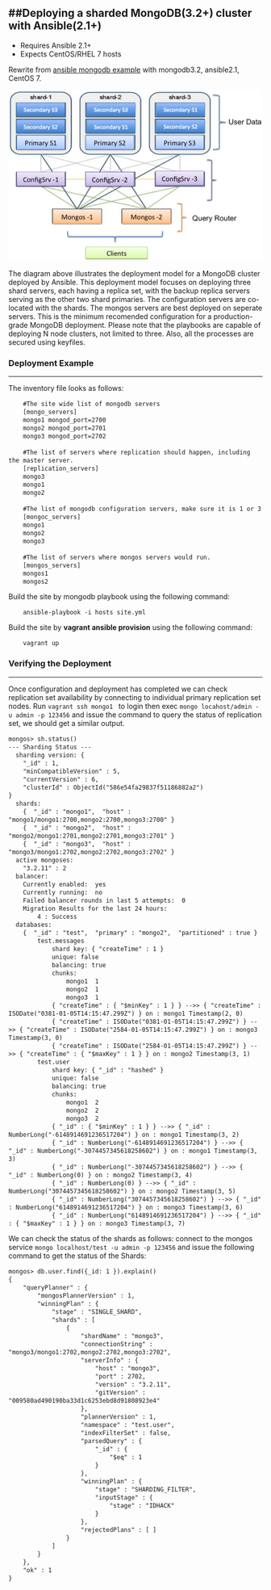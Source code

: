 ##Deploying a sharded MongoDB(3.2+) cluster with Ansible(2.1+)
------------------------------------------------------------------------------

- Requires Ansible 2.1+ 
- Expects CentOS/RHEL 7 hosts

Rewrite from [ansible mongodb example](https://github.com/ansible/ansible-examples/tree/master/mongodb) with mongodb3.2, ansible2.1, CentOS 7.
 
![Alt text](images/site.png "Site")

The diagram above illustrates the deployment model for a MongoDB cluster deployed by Ansible. 
This deployment model focuses on deploying three shard servers, each having a replica set, 
with the backup replica servers serving as the other two shard primaries. The configuration 
servers are co-located with the shards. The mongos servers are best deployed on seperate servers.
This is the minimum recomended configuration for a production-grade MongoDB deployment.
Please note that the playbooks are capable of deploying N node clusters, not limited to three. 
Also, all the processes are secured using keyfiles.
 
### Deployment Example
------------------------------------------------------------------------------

The inventory file looks as follows:

		#The site wide list of mongodb servers
		[mongo_servers]
		mongo1 mongod_port=2700
		mongo2 mongod_port=2701
		mongo3 mongod_port=2702

		#The list of servers where replication should happen, including the master server.
		[replication_servers]
		mongo3
		mongo1
		mongo2

		#The list of mongodb configuration servers, make sure it is 1 or 3
		[mongoc_servers]
		mongo1
		mongo2
		mongo3

		#The list of servers where mongos servers would run. 
		[mongos_servers]
		mongos1
		mongos2

Build the site by mongodb playbook using the following command:

		ansible-playbook -i hosts site.yml
		
Build the site by **vagrant ansible provision** using the following command:

		vagrant up		


### Verifying the Deployment  
------------------------------------------------------------------------------


Once configuration and deployment has completed we can check replication set availability by connecting to individual primary replication set nodes.
Run `vagrant ssh mongo1 ` to login then exec `mongo locahost/admin -u admin -p 123456` 
and issue the command to query the status of replication set, we should get a similar output.
 
    mongos> sh.status()
    --- Sharding Status --- 
      sharding version: {
        "_id" : 1,
        "minCompatibleVersion" : 5,
        "currentVersion" : 6,
        "clusterId" : ObjectId("586e54fa29837f51186882a2")
    }
      shards:
        {  "_id" : "mongo1",  "host" : "mongo1/mongo1:2700,mongo2:2700,mongo3:2700" }
        {  "_id" : "mongo2",  "host" : "mongo2/mongo1:2701,mongo2:2701,mongo3:2701" }
        {  "_id" : "mongo3",  "host" : "mongo3/mongo1:2702,mongo2:2702,mongo3:2702" }
      active mongoses:
        "3.2.11" : 2
      balancer:
        Currently enabled:  yes
        Currently running:  no
        Failed balancer rounds in last 5 attempts:  0
        Migration Results for the last 24 hours: 
            4 : Success
      databases:
        {  "_id" : "test",  "primary" : "mongo2",  "partitioned" : true }
            test.messages
                shard key: { "createTime" : 1 }
                unique: false
                balancing: true
                chunks:
                    mongo1	1
                    mongo2	1
                    mongo3	1
                { "createTime" : { "$minKey" : 1 } } -->> { "createTime" : ISODate("0381-01-05T14:15:47.299Z") } on : mongo1 Timestamp(2, 0) 
                { "createTime" : ISODate("0381-01-05T14:15:47.299Z") } -->> { "createTime" : ISODate("2584-01-05T14:15:47.299Z") } on : mongo3 Timestamp(3, 0) 
                { "createTime" : ISODate("2584-01-05T14:15:47.299Z") } -->> { "createTime" : { "$maxKey" : 1 } } on : mongo2 Timestamp(3, 1) 
            test.user
                shard key: { "_id" : "hashed" }
                unique: false
                balancing: true
                chunks:
                    mongo1	2
                    mongo2	2
                    mongo3	2
                { "_id" : { "$minKey" : 1 } } -->> { "_id" : NumberLong("-6148914691236517204") } on : mongo1 Timestamp(3, 2) 
                { "_id" : NumberLong("-6148914691236517204") } -->> { "_id" : NumberLong("-3074457345618258602") } on : mongo1 Timestamp(3, 3) 
                { "_id" : NumberLong("-3074457345618258602") } -->> { "_id" : NumberLong(0) } on : mongo2 Timestamp(3, 4) 
                { "_id" : NumberLong(0) } -->> { "_id" : NumberLong("3074457345618258602") } on : mongo2 Timestamp(3, 5) 
                { "_id" : NumberLong("3074457345618258602") } -->> { "_id" : NumberLong("6148914691236517204") } on : mongo3 Timestamp(3, 6) 
                { "_id" : NumberLong("6148914691236517204") } -->> { "_id" : { "$maxKey" : 1 } } on : mongo3 Timestamp(3, 7) 


We can check the status of the shards as follows: connect to the mongos service `mongo localhost/test -u admin -p 123456` 
and issue the following command to get the status of the Shards:

    mongos> db.user.find({_id: 1 }).explain()
    {
        "queryPlanner" : {
            "mongosPlannerVersion" : 1,
            "winningPlan" : {
                "stage" : "SINGLE_SHARD",
                "shards" : [
                    {
                        "shardName" : "mongo3",
                        "connectionString" : "mongo3/mongo1:2702,mongo2:2702,mongo3:2702",
                        "serverInfo" : {
                            "host" : "mongo3",
                            "port" : 2702,
                            "version" : "3.2.11",
                            "gitVersion" : "009580ad490190ba33d1c6253ebd8d91808923e4"
                        },
                        "plannerVersion" : 1,
                        "namespace" : "test.user",
                        "indexFilterSet" : false,
                        "parsedQuery" : {
                            "_id" : {
                                "$eq" : 1
                            }
                        },
                        "winningPlan" : {
                            "stage" : "SHARDING_FILTER",
                            "inputStage" : {
                                "stage" : "IDHACK"
                            }
                        },
                        "rejectedPlans" : [ ]
                    }
                ]
            }
        },
        "ok" : 1
    }
